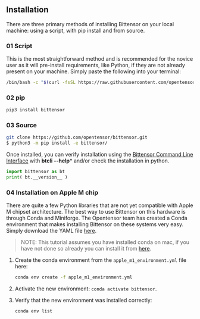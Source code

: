 
## Installation


There are three primary methods of installing Bittensor on your local machine: using a script, with pip install and from source.

### 01 Script

This is the most straightforward method and is recommended for the novice user as it will pre-install requirements, like Python, if they are not already present on your machine. Simply paste the following into your terminal:

```bash dark
/bin/bash -c "$(curl -fsSL https://raw.githubusercontent.com/opentensor/bittensor/master/scripts/install.sh)"
```


### 02 pip

```bash dark
pip3 install bittensor
```


### 03 Source

```bash dark
git clone https://github.com/opentensor/bittensor.git
$ python3 -m pip install -e bittensor/
```

Once installed, you can verify installation using the [Bittensor Command Line Interface](reference/btcli) with **btcli --help*** and/or check the installation in python.
```python numbered dark
import bittensor as bt
print( bt.__version__ )
```

### 04 Installation on Apple M chip
There are quite a few Python libraries that are not yet compatible with Apple M chipset architecture. The best way to use Bittensor on this hardware is through Conda and Miniforge. The Opentensor team has created a Conda environment that makes installing Bittensor on these systems very easy. Simply download the YAML file [here](https://conda.io/projects/conda/en/latest/user-guide/install/macos.html). 

> NOTE: This tutorial assumes you have installed conda on mac, if you have not done so already you can install it from [here](https://conda.io/projects/conda/en/latest/user-guide/install/macos.html).

1. Create the conda environment from the `apple_m1_environment.yml` file here:
    ```bash
    conda env create -f apple_m1_environment.yml
    ```

2. Activate the new environment: `conda activate bittensor`.
3. Verify that the new environment was installed correctly:
   ```bash
   conda env list
   ```